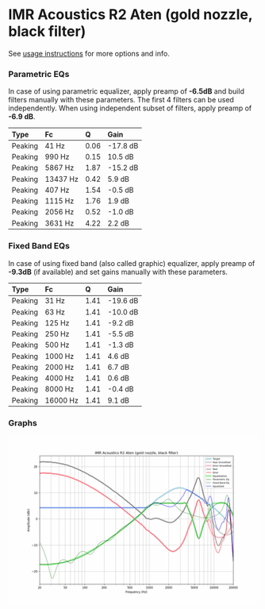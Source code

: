 # IMR Acoustics R2 Aten (gold nozzle, black filter)
See [usage instructions](https://github.com/jaakkopasanen/AutoEq#usage) for more options and info.

### Parametric EQs
In case of using parametric equalizer, apply preamp of **-6.5dB** and build filters manually
with these parameters. The first 4 filters can be used independently.
When using independent subset of filters, apply preamp of **-6.9 dB**.

| Type    | Fc       |    Q | Gain     |
|:--------|:---------|:-----|:---------|
| Peaking | 41 Hz    | 0.06 | -17.8 dB |
| Peaking | 990 Hz   | 0.15 | 10.5 dB  |
| Peaking | 5867 Hz  | 1.87 | -15.2 dB |
| Peaking | 13437 Hz | 0.42 | 5.9 dB   |
| Peaking | 407 Hz   | 1.54 | -0.5 dB  |
| Peaking | 1115 Hz  | 1.76 | 1.9 dB   |
| Peaking | 2056 Hz  | 0.52 | -1.0 dB  |
| Peaking | 3631 Hz  | 4.22 | 2.2 dB   |

### Fixed Band EQs
In case of using fixed band (also called graphic) equalizer, apply preamp of **-9.3dB**
(if available) and set gains manually with these parameters.

| Type    | Fc       |    Q | Gain     |
|:--------|:---------|:-----|:---------|
| Peaking | 31 Hz    | 1.41 | -19.6 dB |
| Peaking | 63 Hz    | 1.41 | -10.0 dB |
| Peaking | 125 Hz   | 1.41 | -9.2 dB  |
| Peaking | 250 Hz   | 1.41 | -5.5 dB  |
| Peaking | 500 Hz   | 1.41 | -1.3 dB  |
| Peaking | 1000 Hz  | 1.41 | 4.6 dB   |
| Peaking | 2000 Hz  | 1.41 | 6.7 dB   |
| Peaking | 4000 Hz  | 1.41 | 0.6 dB   |
| Peaking | 8000 Hz  | 1.41 | -0.4 dB  |
| Peaking | 16000 Hz | 1.41 | 9.1 dB   |

### Graphs
![](./IMR%20Acoustics%20R2%20Aten%20(gold%20nozzle,%20black%20filter).png)